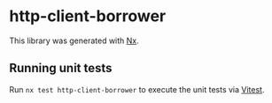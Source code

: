 # http-client-borrower

This library was generated with [Nx](https://nx.dev).

## Running unit tests

Run `nx test http-client-borrower` to execute the unit tests via [Vitest](https://vitest.dev/).
